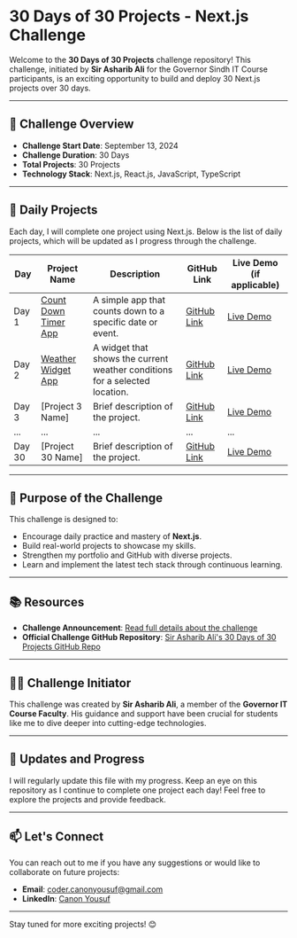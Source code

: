 # 30 Days of 30 Projects - Next.js Challenge

Welcome to the **30 Days of 30 Projects** challenge repository! This challenge, initiated by **Sir Asharib Ali** for the Governor Sindh IT Course participants, is an exciting opportunity to build and deploy 30 Next.js projects over 30 days.

---

## 🚀 Challenge Overview

- **Challenge Start Date**: September 13, 2024
- **Challenge Duration**: 30 Days
- **Total Projects**: 30 Projects
- **Technology Stack**: Next.js, React.js, JavaScript, TypeScript

---

## 📅 Daily Projects

Each day, I will complete one project using Next.js. Below is the list of daily projects, which will be updated as I progress through the challenge.

| Day  | Project Name                  | Description                                       | GitHub Link                                  | Live Demo (if applicable) |
|------|-------------------------------|---------------------------------------------------|----------------------------------------------|---------------------------|
| Day 1| [Count Down Timer App](#)      | A simple app that counts down to a specific date or event. | [GitHub Link](https://github.com/canon-yousuf/governor-sindh-it-course/tree/main/quarter2/30-Days-Projects/count-down-timer-app)                             | [Live Demo](https://cy-countdown-app.vercel.app/)             |
| Day 2| [Weather Widget App](#)        | A widget that shows the current weather conditions for a selected location. | [GitHub Link](#)                             | [Live Demo](#)             |
| Day 3| [Project 3 Name]               | Brief description of the project.                 | [GitHub Link](#)                             | [Live Demo](#)             |
| ...  | ...                             | ...                                               | ...                                          | ...                        |
| Day 30| [Project 30 Name]             | Brief description of the project.                 | [GitHub Link](#)                             | [Live Demo](#)             |

---

## 🌟 Purpose of the Challenge

This challenge is designed to:

- Encourage daily practice and mastery of **Next.js**.
- Build real-world projects to showcase my skills.
- Strengthen my portfolio and GitHub with diverse projects.
- Learn and implement the latest tech stack through continuous learning.

---

## 📚 Resources

- **Challenge Announcement**: [Read full details about the challenge](https://asharibali.medium.com/introducing-the-30-days-of-30-projects-challenge-8c8ef35f0a04)
- **Official Challenge GitHub Repository**: [Sir Asharib Ali's 30 Days of 30 Projects GitHub Repo](https://github.com/AsharibAli/30days-of-30projects)

---

## 👨‍🏫 Challenge Initiator

This challenge was created by **Sir Asharib Ali**, a member of the **Governor IT Course Faculty**. His guidance and support have been crucial for students like me to dive deeper into cutting-edge technologies.

---

## 📝 Updates and Progress

I will regularly update this file with my progress. Keep an eye on this repository as I continue to complete one project each day! Feel free to explore the projects and provide feedback.

---

## 📫 Let's Connect

You can reach out to me if you have any suggestions or would like to collaborate on future projects:

- **Email**: [coder.canonyousuf@gmail.com](mailto:coder.canonyousuf@gmail.com)
- **LinkedIn**: [Canon Yousuf](https://www.linkedin.com/in/canonyousuf/)

---

Stay tuned for more exciting projects! 😊
